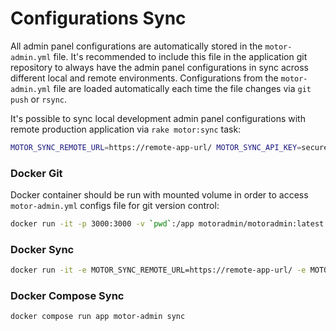# Configurations Sync

All admin panel configurations are automatically stored in the `motor-admin.yml` file. It's recommended to include this file in the application git repository to always have the admin panel configurations in sync across different local and remote environments. Configurations from the `motor-admin.yml` file are loaded automatically each time the file changes via `git push` or `rsync`.

It's possible to sync local development admin panel configurations with remote production application via `rake motor:sync` task:

```bash
MOTOR_SYNC_REMOTE_URL=https://remote-app-url/ MOTOR_SYNC_API_KEY=secure-random-string ./motor-admin sync
```

### Docker Git

Docker container should be run with mounted volume in order to access `motor-admin.yml` configs file for git version control:

```bash
docker run -it -p 3000:3000 -v `pwd`:/app motoradmin/motoradmin:latest
```

### Docker Sync

```bash
docker run -it -e MOTOR_SYNC_REMOTE_URL=https://remote-app-url/ -e MOTOR_SYNC_API_KEY=secure-random-string motoradmin/motoradmin:latest motor-admin sync
```

### Docker Compose Sync

```bash
docker compose run app motor-admin sync
```
